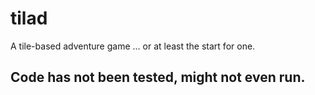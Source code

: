 # tilad
A tile-based adventure game ... or at least the start for one.

## Code has not been tested, might not even run.
